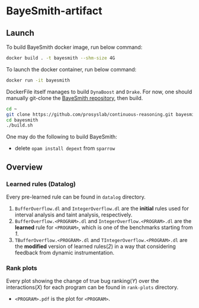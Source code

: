 # BayeSmith-artifact

## Launch

To build BayeSmith docker image, run below command:

```sh
docker build . -t bayesmith --shm-size 4G
```

To launch the docker container, run below command:

```sh
docker run -it bayesmith
```

DockerFile itself manages to build `DynaBoost` and `Drake`.
For now, one should manually git-clone the [BayeSmith repository](https://github.com/prosyslab/continuous-reasoning.git), then build.

```sh
cd ~
git clone https://github.com/prosyslab/continuous-reasoning.git bayesmith
cd bayesmith
./build.sh
```

One may do the following to build BayeSmith:

- delete `opam install depext` from `sparrow`

## Overview

### Learned rules (Datalog)

Every pre-learned rule can be found in `datalog` directory.

1. `BufferOverflow.dl` and `IntegerOverflow.dl` are the **initial** rules used for interval analysis and taint analysis, respectively.
2. `BufferOverflow.<PROGRAM>.dl` and `IntegerOverflow.<PROGRAM>.dl` are the **learned** rule for `<PROGRAM>`, which is one of the benchmarks starting from *1*.
3. `TBufferOverflow.<PROGRAM>.dl` and `TIntegerOverflow.<PROGRAM>.dl` are the **modified** version of learned rules(*2*) in a way that considering feedback from dynamic instrumentation.

### Rank plots

Every plot showing the change of true bug ranking(*Y*) over the interactions(*X*) for each program can be found in `rank-plots` directory.

- `<PROGRAM>.pdf` is the plot for `<PROGRAM>`.
